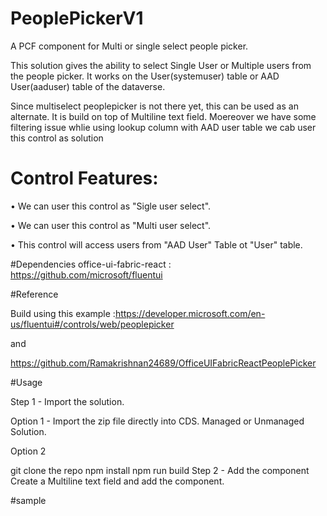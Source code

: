 # PeoplePickerV1
A PCF component for Multi or single select people picker.

This solution gives the ability to select Single User or Multiple users from the people picker. It works on the User(systemuser) table or AAD User(aaduser) table  of the dataverse.

Since multiselect peoplepicker is not there yet, this can be used as an alternate. It is build on top of Multiline text field. Moereover we have some filtering issue whlie using lookup column with AAD user table we cab user this control as solution

# Control Features:
  •	We can user this control as "Sigle user select".
  
  •	We can user this control as "Multi user select".
  
  •	This control will access users from "AAD User" Table ot "User" table. 
  
  
#Dependencies
office-ui-fabric-react : https://github.com/microsoft/fluentui


#Reference

Build using this example :https://developer.microsoft.com/en-us/fluentui#/controls/web/peoplepicker 

and 

https://github.com/Ramakrishnan24689/OfficeUIFabricReactPeoplePicker


#Usage

Step 1 - Import the solution.

Option 1 - Import the zip file directly into CDS. Managed or Unmanaged Solution.

Option 2

git clone the repo
npm install
npm run build
Step 2 - Add the component
Create a Multiline text field and add the component.

#sample
